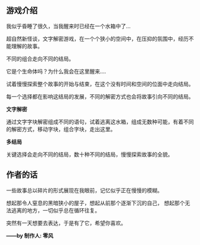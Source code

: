 ## 游戏介绍

我似乎昏睡了很久，当我醒来时已经在一个水箱中了...

超自然新怪谈，文字解密游戏，在一个个狭小的空间中，在压抑的氛围中，经历不能理解的故事。

不同的组合走向不同的结局。

它是个生命体吗？为什么我会在这里醒来....

试着慢慢探索整个故事的开始与结束，在这个没有时间和空间的位面中走向结局。

每一个选择都在影响这结局的发展，不同的解密方式也会将故事引向不同的结局。

**文字解密**

通过文字字块解密组成不同的语句，试着逃离这水箱，组成无数种可能，有着不同的解密方式，移动字块，组合字块，走出这里。

**多结局**

关键选择会走向不同的结局，数十种不同的结局，慢慢探索故事的全貌。

## 作者的话

一些故事总以碎片的形式展现在我眼前，记忆似乎正在慢慢的模糊。

想起那令人窒息的黑暗狭小的屋子，想起从前那个逐渐下沉的自己， 想起那个无法逃离的地方，一切似乎总在循环往复。

突然有一天想要去表达，于是有了它，希望你喜欢。

**——by 制作人: 零风**